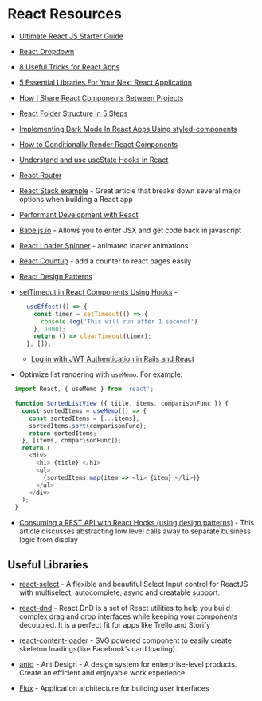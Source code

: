 # React Resources

* [Ultimate React JS Starter Guide](https://medium.com/javascript-in-plain-english/how-i-learned-react-js-as-a-noob-ultimate-react-js-starter-guide-36a05ab9495e)

* [React Dropdown](https://www.carlrippon.com/react-drop-down-data-binding/)

* [8 Useful Tricks for React Apps](https://medium.com/better-programming/8-useful-tricks-for-react-apps-you-should-know-a15c2678c846)

* [5 Essential Libraries For Your Next React Application](https://medium.com/frontend-digest/5-essential-libraries-for-your-next-react-application-84d8d73e9806)

* [How I Share React Components Between Projects](https://medium.com/javascript-in-plain-english/how-i-share-react-components-between-projects-3896d853cbee)

* [React Folder Structure in 5 Steps](https://www.robinwieruch.de/react-folder-structure)

* [Implementing Dark Mode In React Apps Using styled-components](https://www.smashingmagazine.com/2020/04/dark-mode-react-apps-styled-components/?utm_source=CSS-Weekly&utm_campaign=Issue-409&utm_medium=email)

* [How to Conditionally Render React Components](https://medium.com/better-programming/conditional-rendering-in-react-components-bea51e34f3a1)

* [Understand and use useState Hooks in React](https://dev.to/emmanuel_dal/understand-and-use-usestate-hooks-in-react-jij)

* [React Router](https://reacttraining.com/react-router/web/api/Redirect)

* [React Stack example](https://medium.com/better-programming/my-favourite-react-stack-1beda91ae909) - Great article that breaks down several major options when building a React app

* [Performant Development with React](https://medium.com/dev-red/these-5-tips-will-change-the-way-you-write-react-apps-75e97c90d5c8)

* [Babeljs.io](https://babeljs.io) - Allows you to enter JSX and get code back in javascript

* [React Loader Spinner](https://www.npmjs.com/package/react-loader-spinner) - animated loader animations

* [React Countup](https://www.npmjs.com/package/react-countup) - add a counter to react pages easily

* [React Design Patterns](https://reactpatterns.com)

* [setTimeout in React Components Using Hooks](https://upmostly.com/tutorials/settimeout-in-react-components-using-hooks) - 
  ```js
    useEffect(() => {
      const timer = setTimeout(() => {
        console.log('This will run after 1 second!')
      }, 1000);
      return () => clearTimeout(timer);
    }, []);
  ```
  
  * [Log in with JWT Authentication in Rails and React](https://medium.com/analytics-vidhya/log-in-with-jwt-authentication-in-rails-and-react-a3dddd7f934)

* Optimize list rendering with `useMemo`. For example:
```js
  import React, { useMemo } from 'react';

  function SortedListView ({ title, items, comparisonFunc }) {
    const sortedItems = useMemo(() => {
      const sortedItems = [...items];
      sortedItems.sort(comparisonFunc);
      return sortedItems;
    }, [items, comparisonFunc]);
    return (
      <div>
        <h1> {title} </h1>
        <ul>
          {sortedItems.map(item => <li> {item} </li>)}
        </ul>
      </div>
    );
  }
```

* [Consuming a REST API with React Hooks (using design patterns)](https://medium.com/weekly-webtips/implementing-a-rest-api-with-react-hooks-using-patterns-2ea1476e2a05) - This article discusses abstracting low level calls away to separate business logic from display

## Useful Libraries

* [react-select](https://react-select.com/home) - A flexible and beautiful Select Input control for ReactJS with multiselect, autocomplete, async and creatable support.

* [react-dnd](https://react-dnd.github.io/react-dnd/about) - React DnD is a set of React utilities to help you build complex drag and drop interfaces while keeping your components decoupled. It is a perfect fit for apps like Trello and Storify

* [ react-content-loader](https://github.com/danilowoz/react-content-loader) - SVG powered component to easily create skeleton loadings(like Facebook’s card loading).

* [antd](https://ant.design) - Ant Design - A design system for enterprise-level products. Create an efficient and enjoyable work experience.

* [Flux](https://facebook.github.io/flux/) - Application architecture for building user interfaces
